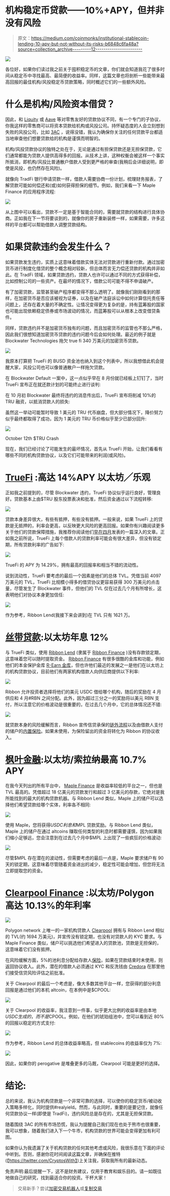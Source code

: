 # 机构稳定币贷款——10%+APY，但并非没有风险

> 原文：<https://medium.com/coinmonks/institutional-stablecoin-lending-10-apy-but-not-without-its-risks-b6848c6fa48a?source=collection_archive---------12----------------------->

![](img/a38f41f6fd390378cf92e5e13ce62fb6.png)

各位好，如果你们读过我之前关于囤积稳定币的文章，你们就会知道我花了很多时间从稳定币中寻找最高、最简便的收益率。同样，这篇文章也将剖析一些能带来最高回报的最佳机构/风投稳定币贷款策略，同时概述它们的一些额外风险。

# 什么是机构/风险资本借贷？

因此，和 [Liquity](/coinmonks/utilizing-lusd-chicken-bonds-to-earn-60-apy-off-of-stables-49c1b9538be) 或 [Aave](https://app.aave.com/) 等对零售友好的贷款协议不同，有一个专门的子协议，你我这样的零售商可以将资本贷款给机构或风投公司。持怀疑态度的人会立刻想到失败的风投公司，比如 [3AC](/coinmonks/think-you-werent-affected-by-the-downfall-of-3ac-think-again-d2b797c0d986) ，说得没错，我认为确保你关注的任何贷款平台都适当地审查他们想要贷款给的机构是谨慎而明智的。

机构/风投贷款协议的独特之处在于，无论是通过有担保贷款还是无担保贷款，它们通常都能为贷款人提供高得多的回报。从技术上讲，这种权衡会被这样一个事实所抵消，即机构/风投比普通散户借款人受到更严格的审查(我稍后会详细说明，即使是风投，也仍然存在风险)。

就像向 TradFi 银行申请贷款一样，借款人需要协商一份计划，梳理财务报表，了解贷款可能如何偿还和(或)如何获得担保的细节。例如，我们来看一下 Maple Finance 的应用程序流程:

![](img/41612becf90a7dc9e40e583d61d99469.png)

从上图中可以看出，贷款不一定是基于智能合同的，需要就贷款的结构进行具体协商。正如我在下一节将要谈到的，就像你的房子重新装修一样，如果需要，许多这样的平台都可以帮助借款人调整贷款结构。

# 如果贷款违约会发生什么？

如果贷款发生违约，实质上这意味着借款实体无法对贷款进行重新付款。通过加密货币进行制度化借贷的整个概念相对较新，但总体而言无力偿还贷款的机构并非如此。在 TradFi 领域，如果贷款违约，贷款人也许可以通过不同的方式获得补偿，比如控制公司的一些资产。在最坏的情况下，借款公司可能不得不申请破产。

有了加密贷款，监管甚至破产程序都变得不那么透明了。就像我们刚刚看到的那样，在加密货币是否应该被视为证券，以及在破产法庭诉讼中如何计算信托责任等问题上，还存在着大量的不确定性。让情况变得更为复杂的是，持有蓝筹股的国家也可能出现依赖稳定债券或市场波动的情况，而蓝筹股可以从根本上改变借贷条件。

同样，贷款违约并不是加密货币独有的问题，而且加密货币的监管也不那么严格，因此我们很想知道加密货币贷款的违约问题今后会如何处理。最近的例子就是 Blockwater Technologies 拖欠 true fi 340 万美元的加密货币贷款。

![](img/84da2e3eb5b832364066d9a32969283d.png)

我原本打算把 TrueFi 的 BUSD 资金池也纳入到这个列表中，所以我想借此机会提醒大家，风投公司也可以像普通散户一样拖欠贷款。

在 Blockwater Default 一案中，这一点似乎早在 8 月份就已经板上钉钉了，当时 TrueFi 宣布正在就还款计划的可能终止进行谈判:

在 10 月初 Blockwater 最终将违约的消息传出后，TrueFi 宣布将削减 10%的 TRU 融资，以抵消贷款人的损失:

虽然这一举动可能暂时导致 1 美元的 TRU 代币崩盘，但大部分情况下，降价努力似乎最终都取得了成功，因为 1 美元的 TRU 币价格似乎至少已部分回升:

![](img/581b89ad2e97e74b7b870ca7f612f8d1.png)

October 12th $TRU Crash

现在，我们已经讨论了可能发生的最坏情况，首先从 TrueFi 开始，让我们看看有哪些不同的机构贷款协议，以及它们可能带来的利润(或风险)。

# [TrueFi](https://app.truefi.io/) :高达 14%APY 以太坊╱乐观

正如我之前提到的，尽管 Blockwater 违约，TrueFi 协议似乎运行良好，管理良好。贷款基本上由$TRU 股东投票表决和批准，然后资金通过以下流程转移:

![](img/d5f18ac8577724a43c8c44dc567a5005.png)

贷款本身差异很大，有些有抵押，有些没有抵押。一般来说，如果 TrueFi 上的贷款是无抵押的，利率会更高，以反映更大风险的更高回报。如果你有兴趣阅读更多关于他们的贷款保障措施，我推荐你阅读他们[早在四月](https://blog.truefi.io/mitigating-risk-truefis-loan-default-process-454359a8c4b)发表的一篇深入的文章。正如我之前所说，TrueFi 上每个借款人的贷款利率可能会有很大差异，但没有锁定期，所有贷款利率的广告如下:

![](img/c3aed5e2013e0ca252f245398bf42228.png)

TrueFi 的 APY 为 14.29%，拥有最高的回报率和相当不错的流动性。

说到流动性，TrueFi 要考虑的最后一个因素是他们的总体 TVL。凭借当前 4097 万美元的 TVL，TrueFi 比规模小得多的借贷协议更容易获得 300 万美元的点击量，尽管发生了 Blockwater 事件，但他们的 TVL 仅在过去几个月有所增长，这表明他们对协议本身更加信任:

![](img/0801909e4ac74c99a955b15d984417a3.png)

作为参考，Ribbon Lend(我接下来会讲到)在 TVL 只有 1621 万。

# [丝带贷款](https://lend.ribbon.finance/app):以太坊年息 12%

与 TrueFi 类似，使用 [Ribbon Lend](https://lend.ribbon.finance/app) (隶属于 [Ribbon Finance](https://app.ribbon.finance/) )没有存款锁定期，这意味着您可以随时提取资金。 [Ribbon Finance](https://t.co/nxtCVvPwk6) 有很多很酷的金库和功能，例如他们的本金保护金库 [R-Earn 金库](https://app.ribbon.finance/R-EARN)，但也许他们最近的发展之一是他们在以太坊上的机构贷款协议，目前他们有两家机构借款人向供应商提供以下利率:

![](img/098ed58c8b196710df75d0ab23cbe4f6.png)

Ribbon 允许投资者选择将他们的美元 USDC 借给哪个机构，随后的奖励在 4 月供应和 4 月#RBN 之间分配。此外，因为超过三分之一的奖励将以美元 RBN 支付，所以注意它的价格波动是很重要的，在过去几个月中，它的总体情况还不错:

![](img/1a1a80eef16d9c0f85006d2414ca8192.png)

就贷款本身的风险缓解而言，Ribbon 宣传信贷承保的[链外流程](https://docs.ribbon.finance/ribbon-lend/introduction-to-ribbon-lend/off-chain-enforcement-credit-underwriting)以及由借款人支付的储户的[内置保险](https://docs.ribbon.finance/ribbon-lend/introduction-to-ribbon-lend/built-in-insurance)。如果未使用，为保险留出的资金将转化为 Ribbon 的协议收入。

# [枫叶金融](https://www.maple.finance/lend/):以太坊/索拉纳最高 10.7% APY

在我今天列出的所有平台中， [Maple Finance](https://www.maple.finance/lend/) 是收益率较低的平台之一，但也是 TVL 最高的。凭借超过 18 亿美元的贷款发行和超过 3 亿美元的存款，它绝对是我所能找到的最大的机构贷款机器。与 Ribbon Lend 类似，Maple 上的储户可以选择他们希望贷款给哪个实体，利率各不相同:

![](img/24cfac878c39e0bc990bb416a633385f.png)

使用 Maple，您将获得$USDC 利息和$MPL 贷款奖励。与 Ribbon Lend 类似，Maple 上的储户在通过 altcoins 赚取任何类型的利息时都需要谨慎，因为如果我们缩小足够远，您会注意到在过去几个月中$MPL 上出现了一些疯狂的价格波动:

![](img/f61d9c093567251ed8607a67adf9cbcc.png)

尽管$MPL 存在潜在的波动性，但需要考虑的最后一点是，Maple 要求储户有 90 天的锁定期，这意味着尽管随着资金进出的减少，稳定性可能会增加，但您将无法立即提取您的资金。

# [Clearpool Finance](https://app.clearpool.finance/) :以太坊/Polygon 高达 10.13%的年利率

![](img/d8e5c03a12f021ef3111ab0b70d76ef3.png)

Polygon network 上唯一的一家机构贷款人 [Clearpool](https://app.clearpool.finance/) 拥有与 Ribbon Lend 相似的 TVL(约 1694 万美元)，并宣传没有锁定期，也没有对贷款人的 KYC 要求。与 Maple Finance 类似，储户可以挑选他们希望进入的贷款池，贷款是无担保的，这意味着它们没有抵押。

在风险缓解方面，5%的池利息分配给存款人[保险](https://docs.clearpool.finance/clearpool/how-it-works/protocol/insurance)，如果在贷款结束时未使用，则返回协议收入。此外，潜在的借款人必须通过 KYC 和反洗钱由 [Credora](https://t.co/s1B41QzHzB) 在那里他们接受信贷风险评估之前批准。

关于 Clearpool 的最后一个考虑是，像大多数其他平台一样，您获得的部分利息回报是通过他们的本机 altcoin，在本例中是$CPOOL:

![](img/cb5eaff53987817a910a6487d7d49b06.png)

关于 Clearpool 的收益率，我注意到一件事，似乎更大比例的收益率是由本地$USDC 生成的，而不是$CPOOL。例如，在他们的琥珀组池中，您可以看到近 80%的回报以稳定的方式支付:

![](img/3374fd62e09ff45c954bd601e11c4a9a.png)

作为参考，Ribbon Lend 的总体收益率略高，但 stablecoins 的收益率仅为 7%:

![](img/05d8f7d9886b9a4b0b0459bda848976c.png)

因此，如果你的 perogative 是堆叠更多的马厩，Clearpool 可能是更好的选择。

# 结论:

总的来说，我认为机构贷款是一个非常可靠的选择，可以使你的稳定货币/被动收入策略多样化，同时提供#realyield。然而，与此同时，重要的是要记住，就像任何贷款协议一样(即使是 TradFi)，违约风险总是存在的，尤其是无担保贷款。

随着围绕 3AC 的所有市场恐慌，我认为提醒自己我们现在也处于熊市也很重要，我可以想象，随着我们进入下一个牛市，机构贷款的世界可能会变得更加有利可图。

如果你认为我遗漏了关于机构贷款的任何其他考虑或风险，我很乐意在下面的评论中听到。否则，感谢你花时间阅读这篇文章，并确保在推特(【https://twitter.com/CryptosWith】)上关注我，获取我所有的最新动态。

免责声明:最后提醒一下，这不是财务建议，仅用于教育和娱乐目的。请一如既往地做自己的研究，找到最适合你的投资。干杯大家！

> 交易新手？尝试[加密交易机器人](/coinmonks/crypto-trading-bot-c2ffce8acb2a)或[复制交易](/coinmonks/top-10-crypto-copy-trading-platforms-for-beginners-d0c37c7d698c)